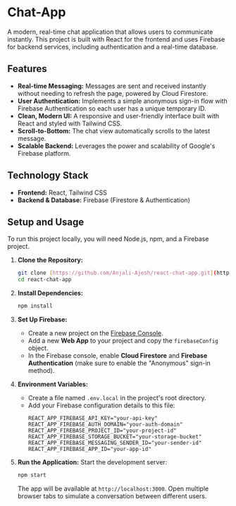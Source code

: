 # Chat-App
A modern, real-time chat application that allows users to communicate instantly. This project is built with React for the frontend and uses Firebase for backend services, including authentication and a real-time database.
## Features

-   **Real-time Messaging:** Messages are sent and received instantly without needing to refresh the page, powered by Cloud Firestore.
-   **User Authentication:** Implements a simple anonymous sign-in flow with Firebase Authentication so each user has a unique temporary ID.
-   **Clean, Modern UI:** A responsive and user-friendly interface built with React and styled with Tailwind CSS.
-   **Scroll-to-Bottom:** The chat view automatically scrolls to the latest message.
-   **Scalable Backend:** Leverages the power and scalability of Google's Firebase platform.

## Technology Stack

-   **Frontend:** React, Tailwind CSS
-   **Backend & Database:** Firebase (Firestore & Authentication)

## Setup and Usage

To run this project locally, you will need Node.js, npm, and a Firebase project.

1.  **Clone the Repository:**
    ```bash
    git clone [https://github.com/Anjali-Ajesh/react-chat-app.git](https://github.com/Anjali-Ajesh/react-chat-app.git)
    cd react-chat-app
    ```

2.  **Install Dependencies:**
    ```bash
    npm install
    ```

3.  **Set Up Firebase:**
    * Create a new project on the [Firebase Console](https://console.firebase.google.com/).
    * Add a new **Web App** to your project and copy the `firebaseConfig` object.
    * In the Firebase console, enable **Cloud Firestore** and **Firebase Authentication** (make sure to enable the "Anonymous" sign-in method).

4.  **Environment Variables:**
    * Create a file named `.env.local` in the project's root directory.
    * Add your Firebase configuration details to this file:
        ```
        REACT_APP_FIREBASE_API_KEY="your-api-key"
        REACT_APP_FIREBASE_AUTH_DOMAIN="your-auth-domain"
        REACT_APP_FIREBASE_PROJECT_ID="your-project-id"
        REACT_APP_FIREBASE_STORAGE_BUCKET="your-storage-bucket"
        REACT_APP_FIREBASE_MESSAGING_SENDER_ID="your-sender-id"
        REACT_APP_FIREBASE_APP_ID="your-app-id"
        ```

5.  **Run the Application:**
    Start the development server:
    ```bash
    npm start
    ```
    The app will be available at `http://localhost:3000`. Open multiple browser tabs to simulate a conversation between different users.
